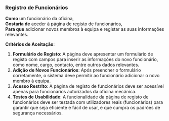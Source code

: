 ### Registro de Funcionários

**Como** um funcionário da oficina,  
**Gostaria de** aceder à página de registo de funcionários,  
**Para que** adicionar novos membros à equipa e registar as suas informações relevantes.

**Critérios de Aceitação**:
1. **Formulário de Registo**: A página deve apresentar um formulário de registo com campos para inserir as informações do novo funcionário, como nome, cargo, contacto, entre outros dados relevantes.
2. **Adição de Novos Funcionários**: Após preencher o formulário corretamente, o sistema deve permitir ao funcionário adicionar o novo membro à equipa.
3. **Acesso Restrito**: A página de registo de funcionários deve ser acessível apenas para funcionários autorizados da oficina mecânica.
4. **Testes de Usabilidade**: A funcionalidade da página de registo de funcionários deve ser testada com utilizadores reais (funcionários) para garantir que seja eficiente e fácil de usar, e que cumpra os padrões de segurança necessários.
